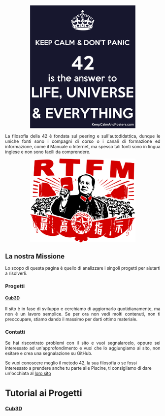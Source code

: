 <p align="center">
  <img width="342" src="img/42img.png">
</p>


<p align="justify">
  La filosofia della 42 è fondata sul peering e sull'autodidattica, dunque le uniche fonti sono i compagni di corso o i canali di formazione ed informazione, come il Manuale o Internet, ma spesso tali fonti sono in lingua inglese e non sono facili da comprendere. 
</p>


<p align="center">
  <img width="342" src="img/RTFMimg.png">
</p>


## La nostra Missione
<p align="justify">
  Lo scopo di questa pagina è quello di analizzare i singoli progetti per aiutarti a risolverli.
</p>

### Progetti
#### [Cub3D](https://ametta42.github.io/42Docs_IT/docs/projects/cub3D/)

<p align="justify">
  Il sito è in fase di sviluppo e cerchiamo di aggiornarlo quotidianamente, ma non è un lavoro semplice. Se per ora non vedi molti contenuti, non ti preoccupare, stiamo dando il massimo per darti ottimo materiale.
</p>

### Contatti
<p align="justify">
Se hai riscontrato problemi con il sito e vuoi segnalarcelo, oppure sei interessato ad un'approfondimento e vuoi che lo aggiungiamo al sito, non esitare e crea una segnalazione su GitHub.
</p>

Se vuoi conoscere meglio il metodo 42, la sua filosofia o se fossi interessato a prendere anche tu parte alle Piscine, ti consigliamo di dare un'occhiata al [loro sito](https://42roma.it)

# Tutorial ai Progetti
### [Cub3D](https://ametta42.github.io/42Docs_IT/docs/projects/cub3D)

